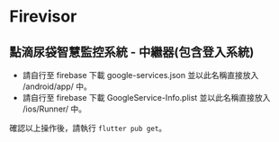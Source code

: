 # Firevisor

## 點滴尿袋智慧監控系統 - 中繼器(包含登入系統)

- 請自行至 firebase 下載 google-services.json 並以此名稱直接放入 /android/app/ 中。
- 請自行至 firebase 下載 GoogleService-Info.plist 並以此名稱直接放入 /ios/Runner/ 中。

確認以上操作後，請執行 `flutter pub get`。
